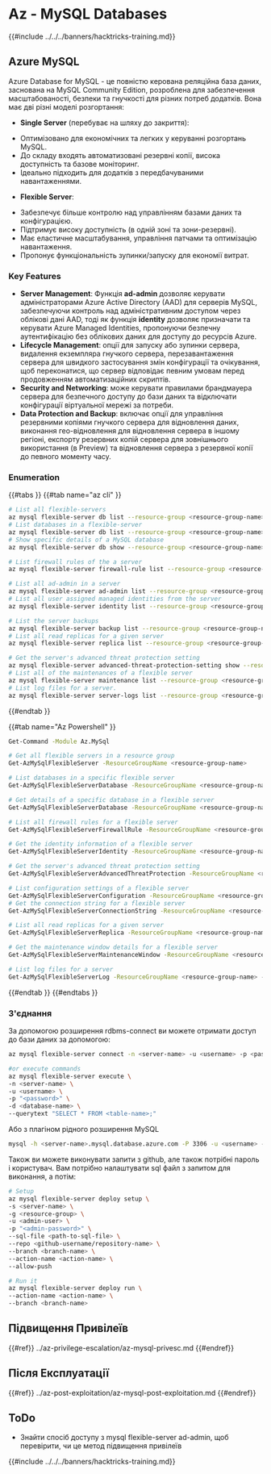 # Az - MySQL Databases

{{#include ../../../banners/hacktricks-training.md}}

## Azure MySQL
Azure Database for MySQL - це повністю керована реляційна база даних, заснована на MySQL Community Edition, розроблена для забезпечення масштабованості, безпеки та гнучкості для різних потреб додатків. Вона має дві різні моделі розгортання:

* **Single Server** (перебуває на шляху до закриття):
- Оптимізовано для економічних та легких у керуванні розгортань MySQL.
- До складу входять автоматизовані резервні копії, висока доступність та базове моніторинг.
- Ідеально підходить для додатків з передбачуваними навантаженнями.
* **Flexible Server**:
- Забезпечує більше контролю над управлінням базами даних та конфігурацією.
- Підтримує високу доступність (в одній зоні та зони-резервні).
- Має еластичне масштабування, управління патчами та оптимізацію навантаження.
- Пропонує функціональність зупинки/запуску для економії витрат.

### Key Features
* **Server Management**: Функція **ad-admin** дозволяє керувати адміністраторами Azure Active Directory (AAD) для серверів MySQL, забезпечуючи контроль над адміністративним доступом через облікові дані AAD, тоді як функція **identity** дозволяє призначати та керувати Azure Managed Identities, пропонуючи безпечну аутентифікацію без облікових даних для доступу до ресурсів Azure.
* **Lifecycle Management**: опції для запуску або зупинки сервера, видалення екземпляра гнучкого сервера, перезавантаження сервера для швидкого застосування змін конфігурації та очікування, щоб переконатися, що сервер відповідає певним умовам перед продовженням автоматизаційних скриптів.
* **Security and Networking**: може керувати правилами брандмауера сервера для безпечного доступу до бази даних та відключати конфігурації віртуальної мережі за потреби.
* **Data Protection and Backup**: включає опції для управління резервними копіями гнучкого сервера для відновлення даних, виконання гео-відновлення для відновлення сервера в іншому регіоні, експорту резервних копій сервера для зовнішнього використання (в Preview) та відновлення сервера з резервної копії до певного моменту часу.

### Enumeration

{{#tabs }}
{{#tab name="az cli" }}
```bash
# List all flexible-servers
az mysql flexible-server db list --resource-group <resource-group-name>
# List databases in a flexible-server
az mysql flexible-server db list --resource-group <resource-group-name> --server-name <server_name>
# Show specific details of a MySQL database
az mysql flexible-server db show --resource-group <resource-group-name> --server-name <server_name> --database-name <database_name>

# List firewall rules of the a server
az mysql flexible-server firewall-rule list --resource-group <resource-group-name> --name <server_name>

# List all ad-admin in a server
az mysql flexible-server ad-admin list --resource-group <resource-group-name> --server-name <server_name>
# List all user assigned managed identities from the server
az mysql flexible-server identity list --resource-group <resource-group-name> --server-name <server_name>

# List the server backups
az mysql flexible-server backup list --resource-group <resource-group-name> --name <server_name>
# List all read replicas for a given server
az mysql flexible-server replica list --resource-group <resource-group-name> --name <server_name>

# Get the server's advanced threat protection setting
az mysql flexible-server advanced-threat-protection-setting show --resource-group <resource-group-name> --name <server_name>
# List all of the maintenances of a flexible server
az mysql flexible-server maintenance list --resource-group <resource-group-name> --server-name <server_name>
# List log files for a server.
az mysql flexible-server server-logs list --resource-group <resource-group-name> --server-name <server_name>

```
{{#endtab }}

{{#tab name="Az Powershell" }}
```bash
Get-Command -Module Az.MySql

# Get all flexible servers in a resource group
Get-AzMySqlFlexibleServer -ResourceGroupName <resource-group-name>

# List databases in a specific flexible server
Get-AzMySqlFlexibleServerDatabase -ResourceGroupName <resource-group-name> -ServerName <server_name>

# Get details of a specific database in a flexible server
Get-AzMySqlFlexibleServerDatabase -ResourceGroupName <resource-group-name> -ServerName <server_name> -DatabaseName <database_name>

# List all firewall rules for a flexible server
Get-AzMySqlFlexibleServerFirewallRule -ResourceGroupName <resource-group-name> -ServerName <server_name>

# Get the identity information of a flexible server
Get-AzMySqlFlexibleServerIdentity -ResourceGroupName <resource-group-name> -ServerName <server_name>

# Get the server's advanced threat protection setting
Get-AzMySqlFlexibleServerAdvancedThreatProtection -ResourceGroupName <resource-group-name> -ServerName <server_name>

# List configuration settings of a flexible server
Get-AzMySqlFlexibleServerConfiguration -ResourceGroupName <resource-group-name> -ServerName <server_name>
# Get the connection string for a flexible server
Get-AzMySqlFlexibleServerConnectionString -ResourceGroupName <resource-group-name> -ServerName <server_name> -Client <client>

# List all read replicas for a given server
Get-AzMySqlFlexibleServerReplica -ResourceGroupName <resource-group-name> -ServerName <server_name>

# Get the maintenance window details for a flexible server
Get-AzMySqlFlexibleServerMaintenanceWindow -ResourceGroupName <resource-group-name> -ServerName <server_name>

# List log files for a server
Get-AzMySqlFlexibleServerLog -ResourceGroupName <resource-group-name> -ServerName <server_name>
```
{{#endtab }}
{{#endtabs }}

### З'єднання

За допомогою розширення rdbms-connect ви можете отримати доступ до бази даних за допомогою:
```bash
az mysql flexible-server connect -n <server-name> -u <username> -p <password> --interactive

#or execute commands
az mysql flexible-server execute \
-n <server-name> \
-u <username> \
-p "<password>" \
-d <database-name> \
--querytext "SELECT * FROM <table-name>;"

```
Або з плагіном рідного розширення MySQL
```bash
mysql -h <server-name>.mysql.database.azure.com -P 3306 -u <username> -p
```
Також ви можете виконувати запити з github, але також потрібні пароль і користувач. Вам потрібно налаштувати sql файл з запитом для виконання, а потім:
```bash
# Setup
az mysql flexible-server deploy setup \
-s <server-name> \
-g <resource-group> \
-u <admin-user> \
-p "<admin-password>" \
--sql-file <path-to-sql-file> \
--repo <github-username/repository-name> \
--branch <branch-name> \
--action-name <action-name> \
--allow-push

# Run it
az mysql flexible-server deploy run \
--action-name <action-name> \
--branch <branch-name>
```
## Підвищення Привілеїв

{{#ref}}
../az-privilege-escalation/az-mysql-privesc.md
{{#endref}}

## Після Експлуатації

{{#ref}}
../az-post-exploitation/az-mysql-post-exploitation.md
{{#endref}}

## ToDo

* Знайти спосіб доступу з mysql flexible-server ad-admin, щоб перевірити, чи це метод підвищення привілеїв



{{#include ../../../banners/hacktricks-training.md}}
